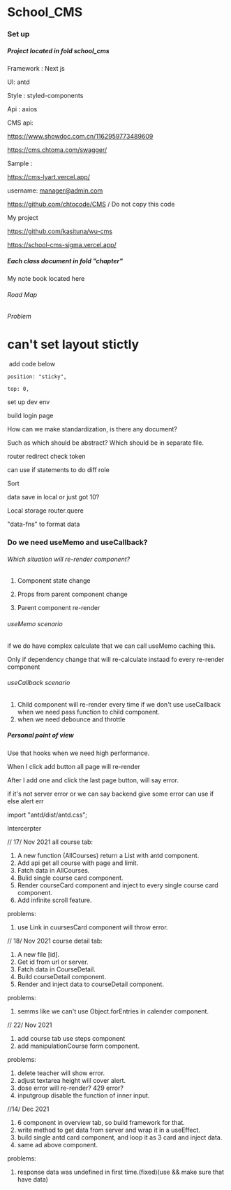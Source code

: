 # School_CMS

### Set up

##### Project located in fold school_cms

Framework : Next js

UI: antd

Style : styled-components

Api : axios

CMS api:

https://www.showdoc.com.cn/1162959773489609

https://cms.chtoma.com/swagger/

Sample :

https://cms-lyart.vercel.app/

username: [manager@admin.com](mailto:manager@admin.com)

https://github.com/chtocode/CMS / Do not copy this code

My project

https://github.com/kasituna/wu-cms

https://school-cms-sigma.vercel.app/

##### Each class document in fold "chapter"

My note book located here

###### Road Map



###### Problem

# can't set layout stictly

​	add code below

```
position: "sticky",

top: 0,
```

set up dev env

build login page

How can we make standardization, is there any document?

Such as which should be abstract? Which should be in separate file.

router redirect check token

can use if statements to do diff role

Sort

data save in local or just got 10?

Local storage router.quere

"data-fns" to format data



### Do we need useMemo and useCallback?

###### Which situation will re-render component?

1. Component  state change 

2. Props from parent component change
3. Parent component re-render

###### useMemo scenario

if we do have complex calculate that we can call useMemo caching this.

Only if dependency change that will re-calculate instaad fo every re-render component

###### useCallback scenario

1. Child component will re-render every time if we don't use useCallback when we need pass function to child component.
2. when we need debounce and throttle



##### Personal point of view

Use that hooks when we need high performance.



When I click add button all page will re-render

After I add one and click the last page button, will say error.

if it's not server error or we can say backend give some error can use if else alert err

import "antd/dist/antd.css";

Intercerpter

// 17/ Nov 2021
all course tab:
1. A new function (AllCourses) return a List with antd component.
2. Add api get all course with page and limit.
3. Fatch data in AllCourses.
4. Bulid single course card component.
5. Render courseCard component and inject to every single course card component.
6. Add infinite scroll feature.

problems:
1. use Link in cuursesCard component will throw error.


// 18/ Nov 2021
course detail tab:
1. A new file [id].
2. Get id from url or server.
3. Fatch data in CourseDetail.
4. Build courseDetail component.
5. Render and inject data to courseDetail component.

problems:
1. semms like we can't use Object.forEntries in calender component.

// 22/ Nov 2021
1. add course tab use steps component 
2. add manipulationCourse form component.

problems:
1. delete teacher will show error.
2. adjust textarea height will cover alert.
3. dose error will re-render? 429 error?
4. inputgroup disable the function of inner input.

//14/ Dec 2021
1. 6 component in overview tab, so build framework for that.
2. write method to get data from server and wrap it in a useEffect.
3. build single antd card component, and loop it as 3 card and inject data.
4. same ad above component.

problems:
1. response data was undefined in first time.(fixed)(use && make sure that have data)
